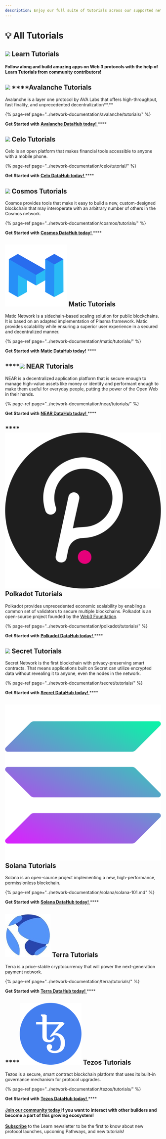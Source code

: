 ```yaml
---
description: Enjoy our full suite of tutorials across our supported networks
---
```


# 💡 All Tutorials

## ![](../.gitbook/assets/vhhp1wl4_400x400-1-.jpg) Learn Tutorials

#### Follow along and build amazing apps on Web 3 protocols with the help of Learn Tutorials from community contributors! 

## ![](../.gitbook/assets/avalanche_token_round-300x300.png) ****Avalanche Tutorials 

Avalanche is a layer one protocol by AVA Labs that offers high-throughput, fast finality, and unprecedented decentralization**.** 

{% page-ref page="../network-documentation/avalanche/tutorials/" %}

**Get Started with** [**Avalanche DataHub today!** ](https://figment.io/datahub/avalanche/)\*\*\*\*

## ![](../.gitbook/assets/37552875%20%282%29%20%282%29%20%282%29%20%282%29%20%282%29%20%282%29%20%282%29%20%282%29%20%282%29%20%282%29%20%282%29%20%282%29%20%282%29%20%282%29.png) Celo Tutorials

Celo is an open platform that makes financial tools accessible to anyone with a mobile phone.

{% page-ref page="../network-documentation/celo/tutorial/" %}

**Get Started with** [**Celo DataHub today!** ](https://figment.io/datahub/celo/)\*\*\*\*

## ![](../.gitbook/assets/rsz_1cosmoslogo_1.png) **Cosmos Tutorials** 

Cosmos provides tools that make it easy to build a new, custom-designed blockchain that may interoperate with an arbitrary number of others in the Cosmos network. 

{% page-ref page="../network-documentation/cosmos/tutorials/" %}

**Get Started with** [**Cosmos DataHub today!** ](https://figment.io/datahub/cosmos/)\*\*\*\*

## ![](../.gitbook/assets/matic_network.png) Matic Tutorials

Matic Network is a sidechain-based scaling solution for public blockchains. It is based on an adapted implementation of Plasma framework. Matic provides scalability while ensuring a superior user experience in a secured and decentralized manner. 

{% page-ref page="../network-documentation/matic/tutorials/" %}

**Get Started with** [**Matic DataHub today!**](https://datahub.figment.io/sign_up?service=matic) ****

## \*\*\*\*![](../.gitbook/assets/tnear_icon_1.png) **NEAR Tutorials**

NEAR is a decentralized application platform that is secure enough to manage high-value assets like money or identity and performant enough to make them useful for everyday people, putting the power of the Open Web in their hands.

{% page-ref page="../network-documentation/near/tutorials/" %}

**Get Started with** [**NEAR DataHub today!** ](https://datahub.figment.io/sign_up?service=near)\*\*\*\*

## \*\*\*\*![](../.gitbook/assets/dot-circle-solid-default.svg) **Polkadot Tutorials**

Polkadot provides unprecedented economic scalability by enabling a common set of validators to secure multiple blockchains. Polkadot is an open-source project founded by the [Web3 Foundation](https://web3.foundation/).

{% page-ref page="../network-documentation/polkadot/tutorials/" %}

**Get Started with** [**Polkadot DataHub today!** ](https://datahub.figment.io/sign_up?service=polkadot)\*\*\*\*

## ![](../.gitbook/assets/logo1.png) **Secret Tutorials** 

Secret Network is the first blockchain with privacy-preserving smart contracts. That means applications built on Secret can utilize encrypted data without revealing it to anyone, even the nodes in the network.

{% page-ref page="../network-documentation/secret/tutorials/" %}

**Get Started with** [**Secret DataHub today!** ](https://datahub.figment.io/sign_up?service=secret)\*\*\*\*

## ![](../.gitbook/assets/solana.png) Solana Tutorials

Solana is an open-source project implementing a new, high-performance, permissionless blockchain.

{% page-ref page="../network-documentation/solana/solana-101.md" %}

**Get Started with** [**Solana DataHub today!** ](https://datahub.figment.io/sign_up?service=solana)\*\*\*\*

## ![](../.gitbook/assets/rsz_terra-logo.jpg) Terra Tutorials 

Terra is a price-stable cryptocurrency that will power the next-generation payment network. 

{% page-ref page="../network-documentation/terra/tutorials/" %}

**Get Started with** [**Terra DataHub today!** ](https://figment.io/datahub/terra/)\*\*\*\*

## \*\*\*\*![](../.gitbook/assets/2011%20%281%29.png) **Tezos Tutorials**

Tezos is a secure, smart contract blockchain platform that uses its built-in governance mechanism for protocol upgrades. 

{% page-ref page="../network-documentation/tezos/tutorials/" %}

**Get Started with** [**Tezos DataHub today!** ](https://figment.io/datahub/tezos/)\*\*\*\*

#### [Join our community today ](https://discord.gg/fszyM7K)if you want to interact with other builders and become a part of this growing ecosystem! 

[**Subscribe**](https://datahub.figment.io/subscribe) to the Learn newsletter to be the first to know about new protocol launches, upcoming Pathways, and new tutorials! 

